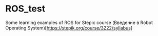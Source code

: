 # ROS_test
Some learning examples of ROS for Stepic course (Введение в Robot Operating System)[https://stepik.org/course/3222/syllabus]
